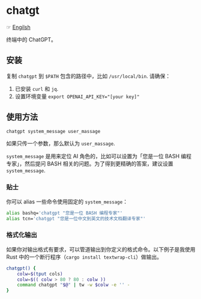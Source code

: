 # chatgt

☞ [Engilsh](./README.md)

终端中的 ChatGPT。

## 安装

复制 `chatgpt` 到 `$PATH` 包含的路径中，比如 `/usr/local/bin`. 请确保：

1. 已安装 `curl` 和 `jq`.
2. 设置环境变量 `export OPENAI_API_KEY="[your key]"`

## 使用方法

```sh
chatgpt system_message user_massage
```

如果只传一个参数，那么默认为 `user_massage`. 

`system_message` 是用来定位 AI 角色的，比如可以设置为「您是一位 BASH 编程专家」，然后提问 BASH 相关的问题。为了得到更精确的答案，建议设置 `system_message`.

### 贴士

你可以 alias 一些命令使用固定的 `system_message`：

```sh
alias bashq='chatgpt "您是一位 BASH 编程专家"'
alias tcn='chatgpt "您是一位中文到英文的技术文档翻译专家"'
```

### 格式化输出

如果你对输出格式有要求，可以管道输出到你定义的格式命令。以下例子是我使用 Rust 中的一个断行程序（`cargo install textwrap-cli`）做输出。

```sh
chatgpt() {
    colw=$(tput cols)
    colw=$(( colw > 80 ? 80 : colw ))
    command chatgpt "$@" | tw -w $colw -e '' -
}
```
